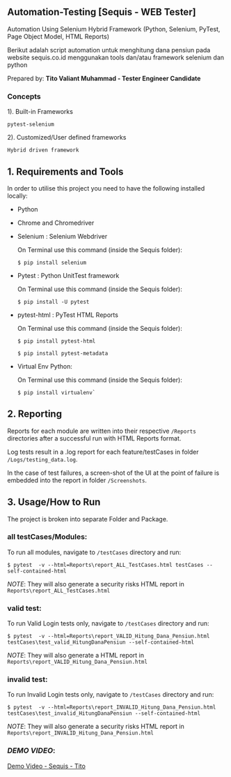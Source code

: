 ## Automation-Testing [Sequis - WEB Tester]
Automation Using Selenium Hybrid Framework
(Python, Selenium, PyTest, Page Object Model, HTML Reports)

Berikut adalah script automation untuk menghitung dana pensiun pada website sequis.co.id 
menggunakan tools dan/atau framework selenium dan python

Prepared by:
**Tito Valiant Muhammad - Tester Engineer Candidate**

### Concepts

1). Built-in Frameworks
    
    pytest-selenium

2). Customized/User defined frameworks

    Hybrid driven framework

## 1. Requirements and Tools

In order to utilise this project you need to have the following installed locally:

* Python
* Chrome and Chromedriver
* Selenium : Selenium Webdriver
    
    On Terminal use this command (inside the Sequis folder):
    ```
    $ pip install selenium
    ```
* Pytest : Python UnitTest framework
    
    On Terminal use this command (inside the Sequis folder):
    ```
    $ pip install -U pytest
    ```
* pytest-html : PyTest HTML Reports
    
    On Terminal use this command (inside the Sequis folder):
    ```
    $ pip install pytest-html
    ```
    ```
    $ pip install pytest-metadata
    ```
* Virtual Env Python:
    
    On Terminal use this command (inside the Sequis folder):
    ```
    $ pip install virtualenv`
    ```
## 2. Reporting

Reports for each module are written into their respective `/Reports` directories after a successful run with HTML Reports format.

Log tests result in a .log report for each feature/testCases in folder `/Logs/testing_data.log`.

In the case of test failures, a screen-shot of the UI at the point of failure is embedded into the report in folder `/Screenshots`.

## 3. Usage/How to Run

The project is broken into separate Folder and Package.

### all testCases/Modules:
To run all modules, navigate to `/testCases` directory and run:

`$ pytest  -v --html=Reports\report_ALL_TestCases.html testCases --self-contained-html`

*NOTE*: They will also generate a security risks HTML report in `Reports\report_ALL_TestCases.html`

### valid test:
To run Valid Login tests only, navigate to `/testCases` directory and run:

`$ pytest  -v --html=Reports\report_VALID_Hitung_Dana_Pensiun.html testCases\test_valid_HitungDanaPensiun --self-contained-html`

*NOTE*: They will also generate a HTML report in `Reports\report_VALID_Hitung_Dana_Pensiun.html`

### invalid test:
To run Invalid Login tests only, navigate to `/testCases` directory and run:

`$ pytest  -v --html=Reports\report_INVALID_Hitung_Dana_Pensiun.html testCases\test_invalid_HitungDanaPensiun --self-contained-html`

*NOTE*: They will also generate a security risks HTML report in `Reports\report_INVALID_Hitung_Dana_Pensiun.html`

### *DEMO VIDEO*:

<a href="https://github.com/titovaliant/Sequiz-QA-Dana_Pensiun-WEB/blob/bdc3e1a04a5419a4346c4df7fb4dcdea9421e890/Demo%20Video_Tes%20Automation%20Hitung%20Dana%20Pensiun%20Sequis%20WEB.mp4">Demo Video - Sequis - Tito</a>
